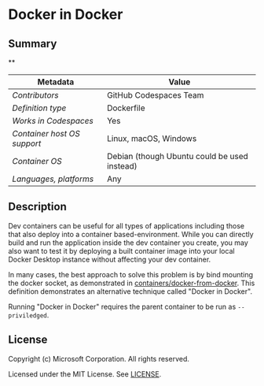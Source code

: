 # Docker in Docker

## Summary

**

| Metadata | Value |  
|----------|-------|
| *Contributors* | GitHub Codespaces Team |
| *Definition type* | Dockerfile |
| *Works in Codespaces* | Yes |
| *Container host OS support* | Linux, macOS, Windows |
| *Container OS* | Debian (though Ubuntu could be used instead) |
| *Languages, platforms* | Any |


## Description

Dev containers can be useful for all types of applications including those that also deploy into a container based-environment. While you can directly build and run the application inside the dev container you create, you may also want to test it by deploying a built container image into your local Docker Desktop instance without affecting your dev container.

In many cases, the best approach to solve this problem is by bind mounting the docker socket, as demonstrated in [containers/docker-from-docker](containers/docker-from-docker).  This definition demonstrates an alternative technique called "Docker in Docker".

Running "Docker in Docker" requires the parent container to be run as `--priviledged`.

## License

Copyright (c) Microsoft Corporation. All rights reserved.

Licensed under the MIT License. See [LICENSE](https://github.com/Microsoft/vscode-dev-containers/blob/master/LICENSE).
